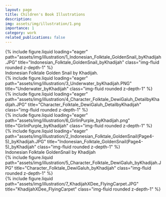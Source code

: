 ```yaml
---
layout: page
title: Children's Book Illustrations
description: 
img: assets/img/illustration/1.png
importance: 1
category: work
related_publications: false
---
```


<div class="row">
    <div class="col-sm mt-3 mt-md-0">
        {% include figure.liquid loading="eager" path="assets/img/illustration/1_Indonesian_Folktale_GoldenSnail_byKhadijah.JPG" title="Indonesian_Folktale_GoldenSnail_byKhadijah" class="img-fluid rounded z-depth-1" %}
    </div>
</div>
<div class="caption">
    Indonesian Folktale Golden Snail by Khadijah.
</div>



<div class="row">
    <div class="col-sm mt-3 mt-md-0">
        {% include figure.liquid loading="eager" path="assets/img/illustration/3_Underwater_byKhadijah.PNG" title="Underwater_byKhadijah" class="img-fluid rounded z-depth-1" %}
    </div>
    <div class="col-sm mt-3 mt-md-0">
        {% include figure.liquid loading="eager" path="assets/img/illustration/4_Character_Folktale_DewiGaluh_DetailbyKhadijah.JPG" title="Character_Folktale_DewiGaluh_DetailbyKhadijah" class="img-fluid rounded z-depth-1" %}
    </div>
    <div class="col-sm mt-3 mt-md-0">
        {% include figure.liquid loading="eager" path="assets/img/illustration/6_GirlinPurple_byKhadijah.png" title="GirlinPurple_byKhadijah" class="img-fluid rounded z-depth-1" %}
    </div>
</div>
<div class="caption">
    
</div>
<div class="row">
    <div class="col-sm mt-3 mt-md-0">
        {% include figure.liquid loading="eager" path="assets/img/illustration/2_Indonesian_Folktale_GoldenSnail(Page4-5)_byKhadijah.JPG" title="Indonesian_Folktale_GoldenSnail(Page4-5)_byKhadijah" class="img-fluid rounded z-depth-1" %}
    </div>
</div>
<div class="caption">
    Indonesian Folktale GoldenSnail by Khadijah
</div>



<div class="row justify-content-sm-center">
    <div class="col-sm-8 mt-3 mt-md-0">
        {% include figure.liquid path="assets/img/illustration/5_Character_Folktale_DewiGaluh_byKhadijah.JPG" title="Character_Folktale_DewiGaluh_byKhadijah" class="img-fluid rounded z-depth-1" %}
    </div>
    <div class="col-sm-4 mt-3 mt-md-0">
        {% include figure.liquid path="assets/img/illustration/7_KhadijahXDee_FlyingCarpet.JPG" title="KhadijahXDee_FlyingCarpet" class="img-fluid rounded z-depth-1" %}
    </div>
</div>
<div class="caption">
</div>


